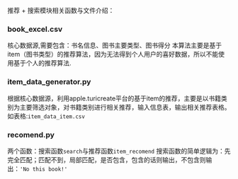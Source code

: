 推荐 + 搜索模块相关函数与文件介绍：
### book_excel.csv
核心数据源,需要包含：书名信息、图书主要类型、图书得分
本算法主要是基于item（图书类型）的推荐算法，因为无法得到个人用户的喜好数据，所以不能使用基于个人的推荐算法.

### item_data_generator.py
根据核心数据源，利用apple.turicreate平台的基于item的推荐，主要是以书籍类别为主要筛选对象，对书籍类别进行相关推荐，输入信息表，输出相关推荐表格。如表格:`item_data_item.csv`

### recomend.py
两个函数：搜索函数`search`与推荐函数`item_recomend`
搜索函数的简单逻辑为：先完全匹配；匹配不到，局部匹配，是否包含，包含的话则输出，不包含则输出：`'No this book!'`